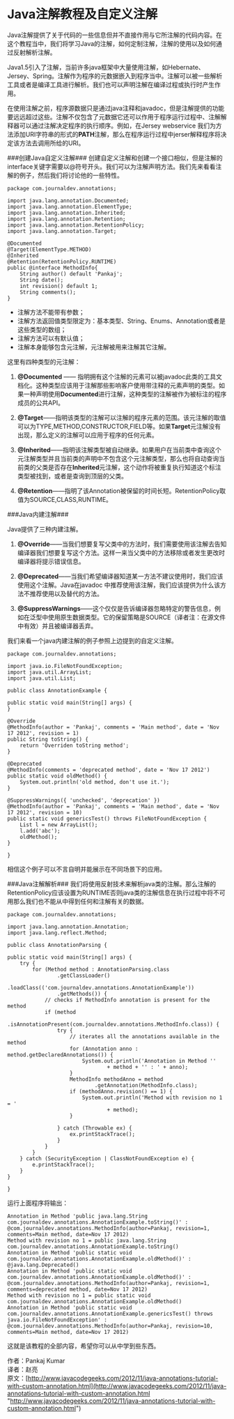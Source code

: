 Java注解教程及自定义注解
==================
Java注解提供了关于代码的一些信息但并不直接作用与它所注解的代码内容。在这个教程当中，我们将学习Java的注解，如何定制注解，注解的使用以及如何通过反射解析注解。

Java1.5引入了注解，当前许多java框架中大量使用注解，如Hebernate、Jersey、Spring。注解作为程序的元数据嵌入到程序当中。注解可以被一些解析工具或者是编译工具进行解析。我们也可以声明注解在编译过程或执行时产生作用。

在使用注解之前，程序源数据只是通过java注释和javadoc，但是注解提供的功能要远远超过这些。注解不仅包含了元数据它还可以作用于程序运行过程中、注解解释器可以通过注解决定程序的执行顺序。例如，在Jersey webservice 我们为方法添加URI字符串的形式的**PATH**注解，那么在程序运行过程中jerser解释程序将决定该方法去调用所给的URI。

###创建Java自定义注解###
创建自定义注解和创建一个接口相似，但是注解的interface关键字需要以@符号开头。我们可以为注解声明方法。我们先来看看注解的例子，然后我们将讨论他的一些特性。

	package com.journaldev.annotations;
	
	import java.lang.annotation.Documented; 
	import java.lang.annotation.ElementType;
	import java.lang.annotation.Inherited;
	import java.lang.annotation.Retention;
	import java.lang.annotation.RetentionPolicy;
	import java.lang.annotation.Target;

	@Documented
	@Target(ElementType.METHOD)
	@Inherited
	@Retention(RetentionPolicy.RUNTIME)
	public @interface MethodInfo{
		String author() default 'Pankaj';
		String date();
		int revision() default 1;
		String comments();
	}

* 注解方法不能带有参数；
* 注解方法返回值类型限定为：基本类型、String、Enums、Annotation或者是这些类型的数组；
* 注解方法可以有默认值；
* 注解本身能够包含元注解，元注解被用来注解其它注解。

这里有四种类型的元注解：

1. **@Documented** —— 指明拥有这个注解的元素可以被javadoc此类的工具文档化。这种类型应该用于注解那些影响客户使用带注释的元素声明的类型。如果一种声明使用**Documented**进行注解，这种类型的注解被作为被标注的程序成员的公共API。

2. **@Target**——指明该类型的注解可以注解的程序元素的范围。该元注解的取值可以为TYPE,METHOD,CONSTRUCTOR,FIELD等。如果**Target**元注解没有出现，那么定义的注解可以应用于程序的任何元素。

3. **@Inherited**——指明该注解类型被自动继承。如果用户在当前类中查询这个元注解类型并且当前类的声明中不包含这个元注解类型，那么也将自动查询当前类的父类是否存在**Inherited**元注解，这个动作将被重复执行知道这个标注类型被找到，或者是查询到顶层的父类。

4. **@Retention**——指明了该Annotation被保留的时间长短。RetentionPolicy取值为SOURCE,CLASS,RUNTIME。

###Java内建注解###

Java提供了三种内建注解。

1. **@Override**——当我们想要复写父类中的方法时，我们需要使用该注解去告知编译器我们想要复写这个方法。这样一来当父类中的方法移除或者发生更改时编译器将提示错误信息。  

2. **@Deprecated**——当我们希望编译器知道某一方法不建议使用时，我们应该使用这个注解。Java在javadoc 中推荐使用该注解，我们应该提供为什么该方法不推荐使用以及替代的方法。

3. **@SuppressWarnings**——这个仅仅是告诉编译器忽略特定的警告信息，例如在泛型中使用原生数据类型。它的保留策略是SOURCE（译者注：在源文件中有效）并且被编译器丢弃。

我们来看一个java内建注解的例子参照上边提到的自定义注解。

    package com.journaldev.annotations;

	import java.io.FileNotFoundException;
	import java.util.ArrayList;
	import java.util.List;

	public class AnnotationExample {

	public static void main(String[] args) {
	}

	@Override
	@MethodInfo(author = 'Pankaj', comments = 'Main method', date = 'Nov 17 2012', revision = 1)
	public String toString() {
		return 'Overriden toString method';
	}

	@Deprecated
	@MethodInfo(comments = 'deprecated method', date = 'Nov 17 2012')
	public static void oldMethod() {
		System.out.println('old method, don't use it.');
	}

	@SuppressWarnings({ 'unchecked', 'deprecation' })
	@MethodInfo(author = 'Pankaj', comments = 'Main method', date = 'Nov 17 2012', revision = 10)
	public static void genericsTest() throws FileNotFoundException {
		List l = new ArrayList();
		l.add('abc');
		oldMethod();
	}

	}

相信这个例子可以不言自明并能展示在不同场景下的应用。

###Java注解解析###
我们将使用反射技术来解析java类的注解。那么注解的RetentionPolicy应该设置为RUNTIME否则java类的注解信息在执行过程中将不可用那么我们也不能从中得到任何和注解有关的数据。

	package com.journaldev.annotations;

	import java.lang.annotation.Annotation;
	import java.lang.reflect.Method;

	public class AnnotationParsing {

	public static void main(String[] args) {
		try {
			for (Method method : AnnotationParsing.class
					.getClassLoader()
					.loadClass(('com.journaldev.annotations.AnnotationExample'))
					.getMethods()) {
				// checks if MethodInfo annotation is present for the method
				if (method
						.isAnnotationPresent(com.journaldev.annotations.MethodInfo.class)) {
					try {
						// iterates all the annotations available in the method
						for (Annotation anno : method.getDeclaredAnnotations()) {
							System.out.println('Annotation in Method ''
									+ method + '' : ' + anno);
						}
						MethodInfo methodAnno = method
								.getAnnotation(MethodInfo.class);
						if (methodAnno.revision() == 1) {
							System.out.println('Method with revision no 1 = '
									+ method);
						}

					} catch (Throwable ex) {
						ex.printStackTrace();
					}
				}
			}
		} catch (SecurityException | ClassNotFoundException e) {
			e.printStackTrace();
		}
	}

	}

运行上面程序将输出：

	Annotation in Method 'public java.lang.String com.journaldev.annotations.AnnotationExample.toString()' : @com.journaldev.annotations.MethodInfo(author=Pankaj, revision=1, comments=Main method, date=Nov 17 2012)
	Method with revision no 1 = public java.lang.String com.journaldev.annotations.AnnotationExample.toString()
	Annotation in Method 'public static void com.journaldev.annotations.AnnotationExample.oldMethod()' : @java.lang.Deprecated()
	Annotation in Method 'public static void com.journaldev.annotations.AnnotationExample.oldMethod()' : @com.journaldev.annotations.MethodInfo(author=Pankaj, revision=1, comments=deprecated method, date=Nov 17 2012)
	Method with revision no 1 = public static void com.journaldev.annotations.AnnotationExample.oldMethod()
	Annotation in Method 'public static void com.journaldev.annotations.AnnotationExample.genericsTest() throws java.io.FileNotFoundException' : @com.journaldev.annotations.MethodInfo(author=Pankaj, revision=10, comments=Main method, date=Nov 17 2012)

这就是该教程的全部内容，希望你可以从中学到些东西。

作者：Pankaj Kumar  
译者：赵亮  
原文：[http://www.javacodegeeks.com/2012/11/java-annotations-tutorial-with-custom-annotation.html](http://www.javacodegeeks.com/2012/11/java-annotations-tutorial-with-custom-annotation.html "http://www.javacodegeeks.com/2012/11/java-annotations-tutorial-with-custom-annotation.html")